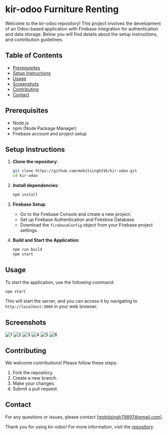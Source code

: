 # kir-odoo Furniture Renting

Welcome to the kir-odoo repository! This project involves the development of an Odoo-based application with Firebase integration for authentication and data storage. Below you will find details about the setup instructions, and contribution guidelines.

## Table of Contents

- [Prerequisites](#prerequisites)
- [Setup Instructions](#setup-instructions)
- [Usage](#usage)
- [Screenshots](#screenshots)
- [Contributing](#contributing)
- [Contact](#contact)

## Prerequisites

- Node.js
- npm (Node Package Manager)
- Firebase account and project setup

## Setup Instructions

1. **Clone the repository**:
   ```bash
   git clone https://github.com/mohitsingh316/kir-odoo.git
   cd kir-odoo
   ```

2. **Install dependencies**:
   ```bash
   npm install
   ```

3. **Firebase Setup**:
   - Go to the Firebase Console and create a new project.
   - Set up Firebase Authentication and Firestore Database.
   - Download the `firebaseConfig` object from your Firebase project settings.

4. **Build and Start the Application**:
   ```bash
   npm run build
   npm start
   ```
   
## Usage

To start the application, use the following command:

```bash
npm start
```

This will start the server, and you can access it by navigating to `http://localhost:3000` in your web browser.

## Screenshots
![1](https://github.com/mohitsingh316/kir-odoo/assets/131430722/7fd7baa1-7eaa-4b25-915d-3c334fdb46e6)
![2](https://github.com/mohitsingh316/kir-odoo/assets/131430722/3ea0ffee-f58d-4c3e-a687-c6fc1d4bb860)
![3](https://github.com/mohitsingh316/kir-odoo/assets/131430722/1a72b373-b4c9-4561-94ae-b56571fed108)
![4](https://github.com/mohitsingh316/kir-odoo/assets/131430722/44c87e3e-c0a2-438b-80ae-42c0b6069966)
![5](https://github.com/mohitsingh316/kir-odoo/assets/131430722/aaf97656-12e6-4fc7-ab30-af449af0706f)
![6](https://github.com/mohitsingh316/kir-odoo/assets/131430722/a4fc09bc-50be-4bed-9f50-654c2a572819)


## Contributing

We welcome contributions! Please follow these steps:

1. Fork the repository.
2. Create a new branch.
3. Make your changes.
4. Submit a pull request.

## Contact

For any questions or issues, please contact [mohitsingh79897@gmail.com].

Thank you for using kir-odoo! For more information, visit the [repository](https://github.com/mohitsingh316/kir-odoo).
```
